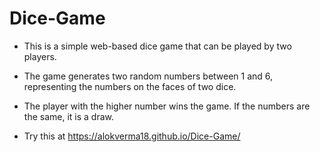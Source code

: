 # Dice-Game

 - This is a simple web-based dice game that can be played by two players. 
 - The game generates two random numbers between 1 and 6, representing the numbers on the faces of two dice. 
 - The player with the higher number wins the game. If the numbers are the same, it is a draw.
 
  - Try this at https://alokverma18.github.io/Dice-Game/
